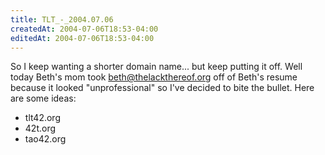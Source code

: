 ```yaml
---
title: TLT_-_2004.07.06
createdAt: 2004-07-06T18:53-04:00
editedAt: 2004-07-06T18:53-04:00
---
```


So I keep wanting a shorter domain name... but keep putting it off. Well today Beth's mom took beth@thelackthereof.org off of Beth's resume because it looked "unprofessional" so I've decided to bite the bullet. Here are some ideas:

* tlt42.org
* 42t.org
* tao42.org

